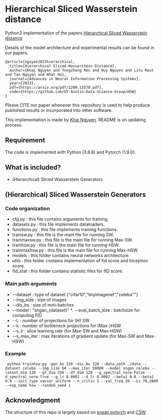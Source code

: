 # Hierarchical Sliced Wasserstein distance
Python3 implementation of the papers [Hierarchical Sliced Wasserstein distance](https://arxiv.org/abs/2209.13570)

Details of the model architecture and experimental results can be found in our papers.

```
@article{nguyen2023hierarchical,
  title={Hierarchical Sliced Wasserstein Distance},
  author={Khai Nguyen and Tongzheng Ren and Huy Nguyen and Litu Rout and Tan Nguyen and Nhat Ho},
  journal={Advances in Neural Information Processing Systems},
  year={2023},
  pdf={https://arxiv.org/pdf/2209.13570.pdf},
  code={https://github.com/UT-Austin-Data-Science-Group/HSW}
}
```

Please CITE our paper whenever this repository is used to help produce published results or incorporated into other software.

This implementation is made by [Khai Nguyen](https://khainb.github.io). README is on updating process.

## Requirement

The code is implemented with Python (3.8.8) and Pytorch (1.9.0).

## What is included?
* (Hierarchical) Sliced Wasserstein Generators

## (Hierarchical) Sliced Wasserstein Generators
### Code organization
* cfg.py : this file contains arguments for training.
* datasets.py : this file implements dataloaders.
* functions.py : this file implements training functions.
* trainsw.py : this file is the main file for running SW.
* trainmaxsw.py : this file is the main file for running Max-SW.
* trainhsw.py : this file is the main file for running HSW.
* trainmaxhsw.py : this file is the main file for running Max-HSW.
* models : this folder contains neural networks architecture.
* utils : this folder contains implementation of fid score and Inception score.
* fid_stat : this folder contains statistic files for fID score.


### Main path arguments
* --dataset : type of dataset {"cifar10","tinyimagenet","celeba""}
* --img_size : size of images
* --dis_bs : size of mini-batches
* --model : "sngan_{dataset}"
*. --eval_batch_size : batchsize for computing FID
* --L : number of projections for (H) SW
* --k : number of bottleneck projections for (Max-)HSW
* --s_lr : slice learning rate (for Max-SW and Max-HSW)
* --s_max_iter : max iterations of gradient update (for Max-SW and Max-HSW)

### Example

```
 python trainhsw.py -gen_bs 128 -dis_bs 128 --data_path ./data --dataset celeba --img_size 64 --max_iter 50000 --model sngan_celeba --latent_dim 128 --gf_dim 256 --df_dim 128 --g_spectral_norm False --d_spectral_norm True --g_lr 0.0002 --d_lr 0.0002 --beta1 0.0 --beta2 0.9 --init_type xavier_uniform --n_critic 5 --val_freq 20 --Ls 70,2000 --exp_name hsw --random_seed 1
```

## Acknowledgment
The structure of this repo is largely based on [sngan.pytorch](https://github.com/GongXinyuu/sngan.pytorch) and [CSW](https://github.com/UT-Austin-Data-Science-Group/CSW).